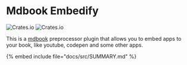 # Mdbook Embedify

![Crates.io](https://img.shields.io/crates/v/mdbook-embedify) ![Crates.io](https://img.shields.io/crates/l/mdbook-embedify)

This is a [mdbook](https://rust-lang.github.io/mdBook) preprocessor plugin that allows you to embed apps to your book, like youtube, codepen and some other apps.

{% embed include file="docs/src/SUMMARY.md" %}
